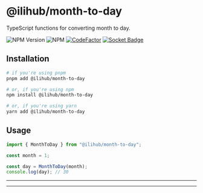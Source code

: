 # @ilihub/month-to-day

TypeScript functions for converting month to day.

![NPM Version](https://img.shields.io/npm/v/%40ilihub%2Fmonth-to-day?color=33cd56&logo=npm)
![NPM](https://img.shields.io/npm/l/%40ilihub%2Fmonth-to-day)
[![CodeFactor](https://www.codefactor.io/repository/github/ilihub/npm/badge)](https://www.codefactor.io/repository/github/ilihub/npm)
[![Socket Badge](https://socket.dev/api/badge/npm/package/@ilihub/month-to-day)](https://socket.dev/npm/package/@ilihub/month-to-day)

## Installation

```bash
# if you're using pnpm
pnpm add @ilihub/month-to-day

# or, if you're using npm
npm install @ilihub/month-to-day

# or, if you're using yarn
yarn add @ilihub/month-to-day
```

## Usage

```javascript
import { MonthToDay } from "@ilihub/month-to-day";

const month = 1;

const day = MonthToDay(month);
console.log(day); // 30
```

---

<!-- sponsors_and_backers_section_start -->

<!-- sponsors_and_backers_section_end -->

---
